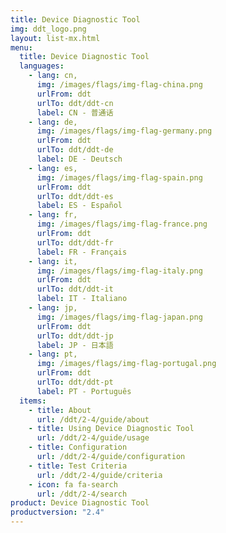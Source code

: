 ```yaml
---
title: Device Diagnostic Tool
img: ddt_logo.png
layout: list-mx.html
menu:
  title: Device Diagnostic Tool
  languages:
    - lang: cn,
      img: /images/flags/img-flag-china.png
      urlFrom: ddt
      urlTo: ddt/ddt-cn
      label: CN - 普通话
    - lang: de,
      img: /images/flags/img-flag-germany.png
      urlFrom: ddt
      urlTo: ddt/ddt-de
      label: DE - Deutsch
    - lang: es,
      img: /images/flags/img-flag-spain.png
      urlFrom: ddt
      urlTo: ddt/ddt-es
      label: ES - Español
    - lang: fr,
      img: /images/flags/img-flag-france.png
      urlFrom: ddt
      urlTo: ddt/ddt-fr
      label: FR - Français
    - lang: it,
      img: /images/flags/img-flag-italy.png
      urlFrom: ddt
      urlTo: ddt/ddt-it
      label: IT - Italiano
    - lang: jp,
      img: /images/flags/img-flag-japan.png
      urlFrom: ddt
      urlTo: ddt/ddt-jp
      label: JP - 日本語
    - lang: pt,
      img: /images/flags/img-flag-portugal.png
      urlFrom: ddt
      urlTo: ddt/ddt-pt
      label: PT - Português
  items:
    - title: About
      url: /ddt/2-4/guide/about
    - title: Using Device Diagnostic Tool
      url: /ddt/2-4/guide/usage
    - title: Configuration
      url: /ddt/2-4/guide/configuration
    - title: Test Criteria
      url: /ddt/2-4/guide/criteria
    - icon: fa fa-search
      url: /ddt/2-4/search
product: Device Diagnostic Tool
productversion: "2.4"
---
```

